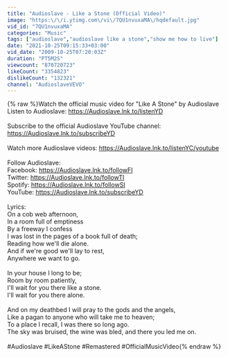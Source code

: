 ```yaml
---
title: "Audioslave - Like a Stone (Official Video)"
image: "https:\/\/i.ytimg.com\/vi\/7QU1nvuxaMA\/hqdefault.jpg"
vid_id: "7QU1nvuxaMA"
categories: "Music"
tags: ["audioslave","audioslave like a stone","show me how to live"]
date: "2021-10-25T09:15:33+03:00"
vid_date: "2009-10-25T07:20:03Z"
duration: "PT5M2S"
viewcount: "870720723"
likeCount: "3354823"
dislikeCount: "132321"
channel: "AudioslaveVEVO"
---
```

{% raw %}Watch the official music video for &quot;Like A Stone&quot; by Audioslave<br />Listen to Audioslave: <a rel="nofollow" target="blank" href="https://Audioslave.lnk.to/listenYD">https://Audioslave.lnk.to/listenYD</a><br /><br />Subscribe to the official Audioslave YouTube channel: <a rel="nofollow" target="blank" href="https://Audioslave.lnk.to/subscribeYD">https://Audioslave.lnk.to/subscribeYD</a><br /><br />Watch more Audioslave videos: <a rel="nofollow" target="blank" href="https://Audioslave.lnk.to/listenYC/youtube">https://Audioslave.lnk.to/listenYC/youtube</a><br /><br />Follow Audioslave:<br />Facebook: <a rel="nofollow" target="blank" href="https://Audioslave.lnk.to/followFI">https://Audioslave.lnk.to/followFI</a><br />Twitter: <a rel="nofollow" target="blank" href="https://Audioslave.lnk.to/followTI">https://Audioslave.lnk.to/followTI</a><br />Spotify: <a rel="nofollow" target="blank" href="https://Audioslave.lnk.to/followSI">https://Audioslave.lnk.to/followSI</a><br />YouTube: <a rel="nofollow" target="blank" href="https://Audioslave.lnk.to/subscribeYD">https://Audioslave.lnk.to/subscribeYD</a><br /><br />Lyrics:<br />On a cob web afternoon,<br />In a room full of emptiness<br />By a freeway I confess<br />I was lost in the pages of a book full of death;<br />Reading how we'll die alone.<br />And if we're good we'll lay to rest,<br />Anywhere we want to go.<br /><br />In your house I long to be;<br />Room by room patiently,<br />I'll wait for you there like a stone.<br />I'll wait for you there alone.<br /><br />And on my deathbed I will pray to the gods and the angels,<br />Like a pagan to anyone who will take me to heaven;<br />To a place I recall, I was there so long ago.<br />The sky was bruised, the wine was bled, and there you led me on.<br /><br />#Audioslave #LikeAStone #Remastered #OfficialMusicVideo{% endraw %}
